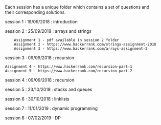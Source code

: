 Each session has a unique folder which contains a set of questions and their corresponding solutions. 

session 1 : 19/09/2018 : introduction

session 2 : 25/09/2018 : arrays and strings 

		Assignment 1 - pdf available in session 2 folder
		Assignment 2 - https://www.hackerrank.com/strings-assignment-2018
		Assignment 3 - https://www.hackerrank.com/arrays-assignment-2

session 3 : 09/09/2018 : recursion	
	
	Assignment 4 - https://www.hackerrank.com/recursion-part-1
	Assignment 5 - https://www.hackerrank.com/recursion-part-2

session 4 : 09/09/2018 : recursion

session 5 : 23/10/2018 : stacks and queues 

session 6 : 30/10/2018	: linklists

session 7 : 11/01/2019	: dynamic programming

session 8 : 07/02/2019  : DP
